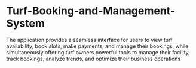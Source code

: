 # Turf-Booking-and-Management-System
The application provides a seamless interface for users to view turf availability, book slots, make payments, and manage their bookings, while simultaneously offering turf owners powerful tools to manage their facility, track bookings, analyze trends, and optimize their business operations
